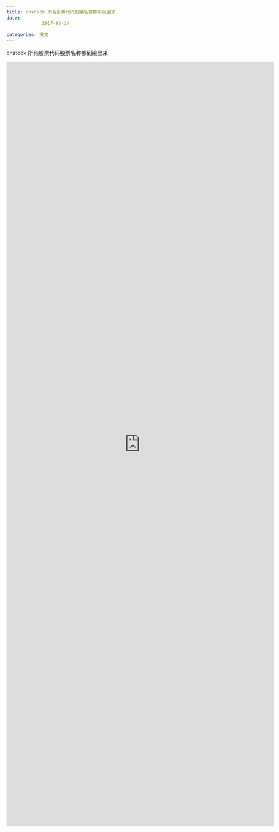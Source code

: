 ```yaml
---
title: cnstock 所有股票代码股票名称都到碗里来
date: 
             2017-08-14
            
categories: 推文
---
```

cnstock 所有股票代码股票名称都到碗里来<!--more-->
<iframe src="http://202.114.234.173:8669/appbbs/Stata_Article/@cnstock 所有股票代码股票名称都到碗里来.htm" width="700px" height="2000px" scrolling="auto" frameborder=0 ></iframe>
